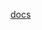 [docs](https://raw.githubusercontent.com/MikalaiYatsyna/terraform-kubernetes-cert-manager-issuer/master/README.md ':include')